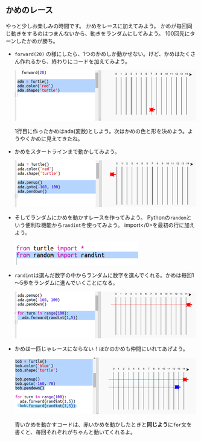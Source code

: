 ## かめのレース

やっと少しお楽しみの時間です。 かめをレースに加えてみよう。 かめが毎回同じ動きをするのはつまんないから、動きをランダムにしてみよう。 100回先にターンしたかめが勝ち。

+ `forward(20)` の様にしたら、1つのかめしか動かせない。けど、かめはたくさん作れるから、終わりにコードを加えてみよう。
    
    ![スクリーンショット](images/race-red.png)
    
    1行目に作ったかめはada(変数)としよう。次はかめの色と形を決めよう。ようやくかめに見えてきたね。

+ かめをスタートラインまで動かしてみよう。
    
    ![スクリーンショット](images/race-start.png)

+ そしてランダムにかめを動かすレースを作ってみよう。 Pythonの`random`という便利な機能から`randint`を使ってみよう。 </code>import</0>を最初の行に加えよう。
    
    ![スクリーンショット](images/race-randint.png)

+ `randint`は選んだ数字の中からランダムに数字を選んでくれる。かめは毎回1～5歩をランダムに進んでいくことになる。
    
    ![スクリーンショット](images/race-random.png)

+ かめは一匹じゃレースにならない！ほかのかめも仲間にいれてあげよう。
    
    ![スクリーンショット](images/race-blue.png)
    
    青いかめを動かすコードは、赤いかめを動かしたときと**同じよう**に`for`文を書くと、毎回それぞれがちゃんと動いてくれるよ。